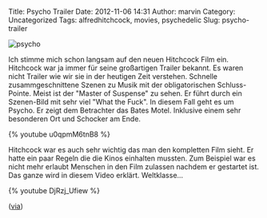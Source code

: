 Title: Psycho Trailer
Date: 2012-11-06 14:31
Author: marvin
Category: Uncategorized
Tags: alfredhitchcock, movies, psychedelic
Slug: psycho-trailer

![psycho]({filename}/images/psycho.jpg)

Ich stimme mich schon langsam auf den neuen Hitchcock Film ein.
Hitchcock war ja immer für seine großartigen Trailer bekannt. Es waren
nicht Trailer wie wir sie in der heutigen Zeit verstehen. Schnelle
zusammgeschnittene Szenen zu Musik mit der obligatorischen
Schluss-Pointe. Meist ist der "Master of Suspense" zu sehen. Er führt
durch ein Szenen-Bild mit sehr viel "What the Fuck". In diesem Fall geht
es um Psycho. Er zeigt dem Betrachter das Bates Motel. Inklusive einem
sehr besonderen Ort und Schocker am Ende.

{% youtube u0qpmM6tnB8 %}

Hitchcock war es auch sehr wichtig das man den kompletten Film sieht. Er
hatte ein paar Regeln die die Kinos einhalten mussten. Zum Beispiel war
es nicht mehr erlaubt Menschen in den Film zulassen nachdem er gestartet
ist. Das ganze wird in diesem Video erklärt. Weltklasse...

{% youtube DjRzj_Ufiew %}

([via](http://www.openculture.com/2012/11/hitchcock_tantalizes_audiences_with_playful_trailer_for_psycho.html))

